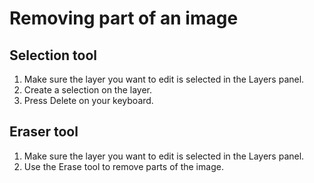 # Removing part of an image

## Selection tool

1. Make sure the layer you want to edit is selected in the Layers panel.
2. Create a selection on the layer.
3. Press Delete on your keyboard.

## Eraser tool

1. Make sure the layer you want to edit is selected in the Layers panel.
2. Use the Erase tool to remove parts of the image. 

